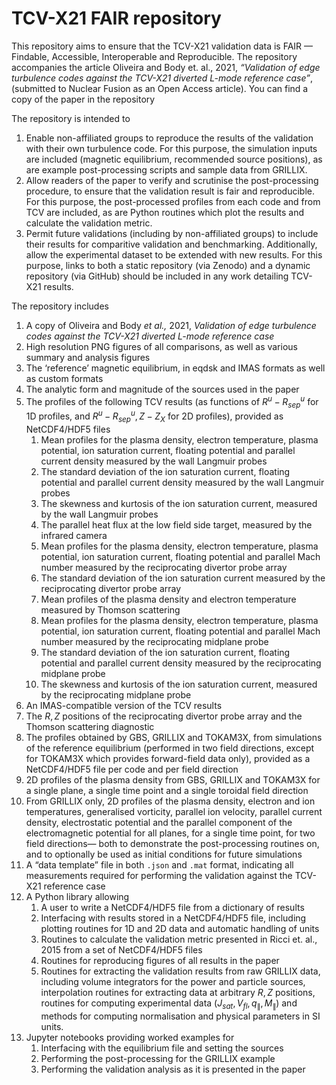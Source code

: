 # TCV-X21 FAIR repository

This repository aims to ensure that the TCV-X21 validation data is FAIR — Findable, Accessible, Interoperable and Reproducible. The repository accompanies the article Oliveira and Body et. al., 2021, *“Validation of edge turbulence codes against the TCV-X21 diverted L-mode reference case”*, (submitted to Nuclear Fusion as an Open Access article). You can find a copy of the paper in the repository

The repository is intended to

1. Enable non-affiliated groups to reproduce the results of the validation with their own turbulence code. For this purpose, the simulation inputs are included (magnetic equilibrium, recommended source positions), as are example post-processing scripts and sample data from GRILLIX.
2. Allow readers of the paper to verify and scrutinise the post-processing procedure, to ensure that the validation result is fair and reproducible. For this purpose, the post-processed profiles from each code and from TCV are included, as are Python routines which plot the results and calculate the validation metric.
3. Permit future validations (including by non-affiliated groups) to include their results for comparitive validation and benchmarking. Additionally, allow the experimental dataset to be extended with new results. For this purpose, links to both a static repository (via Zenodo) and a dynamic repository (via GitHub) should be included in any work detailing TCV-X21 results.

The repository includes

1. A copy of Oliveira and Body *et al.,* 2021, *Validation of edge turbulence codes against the TCV-X21 diverted L-mode reference case*
2. High resolution PNG figures of all comparisons, as well as various summary and analysis figures
3. The ‘reference’ magnetic equilibrium, in eqdsk and IMAS formats as well as custom formats
4. The analytic form and magnitude of the sources used in the paper
5. The profiles of the following TCV results (as functions of $R^u - R^u_{sep}$ for 1D profiles, and $R^u - R^u_{sep}, Z - Z_X$ for 2D profiles), provided as NetCDF4/HDF5 files
   1. Mean profiles for the plasma density, electron temperature, plasma potential, ion saturation current, floating potential and parallel current density measured by the wall Langmuir probes
   2. The standard deviation of the ion saturation current, floating potential and parallel current density measured by the wall Langmuir probes
   3. The skewness and kurtosis of the ion saturation current, measured by the wall Langmuir probes
   4. The parallel heat flux at the low field side target, measured by the infrared camera
   5. Mean profiles for the plasma density, electron temperature, plasma potential, ion saturation current, floating potential and parallel Mach number measured by the reciprocating divertor probe array
   6. The standard deviation of the ion saturation current measured by the reciprocating divertor probe array
   7. Mean profiles of the plasma density and electron temperature measured by Thomson scattering
   8. Mean profiles for the plasma density, electron temperature, plasma potential, ion saturation current, floating potential and parallel Mach number measured by the reciprocating midplane probe
   9. The standard deviation of the ion saturation current, floating potential and parallel current density measured by the reciprocating midplane probe
   10. The skewness and kurtosis of the ion saturation current, measured by the reciprocating midplane probe
6. An IMAS-compatible version of the TCV results
7. The $R, Z$ positions of the reciprocating divertor probe array and the Thomson scattering diagnostic
8. The profiles obtained by GBS, GRILLIX and TOKAM3X, from simulations of the reference equilibrium (performed in two field directions, except for TOKAM3X which provides forward-field data only), provided as a NetCDF4/HDF5 file per code and per field direction
9. 2D profiles of the plasma density from GBS, GRILLIX and TOKAM3X for a single plane, a single time point and a single toroidal field direction
10. From GRILLIX only, 2D profiles of the plasma density, electron and ion temperatures, generalised vorticity, parallel ion velocity, parallel current density, electrostatic potential and the parallel component of the electromagnetic potential for all planes, for a single time point, for two field directions— both to demonstrate the post-processing routines on, and to optionally be used as initial conditions for future simulations
11. A “data template” file in both `.json` and `.mat` format, indicating all measurements required for performing the validation against the TCV-X21 reference case
12. A Python library allowing
    1. A user to write a NetCDF4/HDF5 file from a dictionary of results
    2. Interfacing with results stored in a NetCDF4/HDF5 file, including plotting routines for 1D and 2D data and automatic handling of units
    3. Routines to calculate the validation metric presented in Ricci et. al., 2015 from a set of NetCDF4/HDF5 files
    4. Routines for reproducing figures of all results in the paper
    5. Routines for extracting the validation results from raw GRILLIX data, including volume integrators for the power and particle sources, interpolation routines for extracting data at arbitrary $R, Z$ positions, routines for computing experimental data ($J_{sat}, V_{fl}, q_\parallel, M_\parallel$) and methods for computing normalisation and physical parameters in SI units.
13. Jupyter notebooks providing worked examples for
    1. Interfacing with the equilibrium file and setting the sources
    2. Performing the post-processing for the GRILLIX example
    3. Performing the validation analysis as it is presented in the paper
